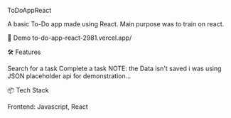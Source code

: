 ToDoAppReact

A basic To-Do app made using React. Main purpose was to train on react. 

🚀 Demo to-do-app-react-2981.vercel.app/

🛠 Features

Search for a task
Complete a task
NOTE: the Data isn't saved i was using JSON placeholder api for demonstration...

📦 Tech Stack

Frontend: Javascript, React
